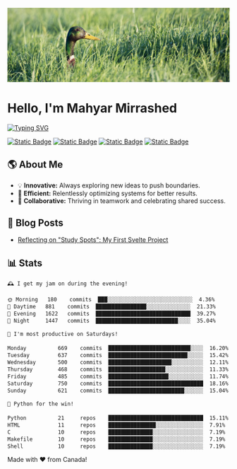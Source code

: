 ![](./res/header.jpg)

# Hello, I'm Mahyar Mirrashed

[![Typing SVG](https://readme-typing-svg.demolab.com?font=PT+Serif&weight=700&size=24&duration=3000&pause=1500&color=DCBEB5&vCenter=true&width=435&lines=Part-time+Open+Source+Developer+%F0%9F%A7%91%F0%9F%8F%BB%E2%80%8D%F0%9F%92%BB;Full-time+Systems+Developer+%F0%9F%8C%90;Average+Coffee+Enjoyer+%E2%98%95%EF%B8%8F;Dad+to+Multiple+Birbs+%F0%9F%A6%9C)](https://git.io/typing-svg)

[![Static Badge](https://img.shields.io/badge/linkedin-0A66C2?style=for-the-badge&logo=linkedin)](https://linkedin.com/in/mahyarmirrashed)
[![Static Badge](https://img.shields.io/badge/youtube-FF0000?style=for-the-badge&logo=youtube)](https://www.youtube.com/@mahmirr)
[![Static Badge](https://img.shields.io/badge/CV-33a4d3?style=for-the-badge&logo=googleforms)](https://mahyarmirrashed.com/resume.pdf)
[![Static Badge](https://img.shields.io/badge/mastodon-6364FF?style=for-the-badge&logo=mastodon&logoColor=white)](https://mastodon.social/@mahyarmirrashed)

## 🌎 About Me

- 💡 **Innovative:** Always exploring new ideas to push boundaries.
- 🚀 **Efficient:** Relentlessly optimizing systems for better results.
- 💪 **Collaborative:** Thriving in teamwork and celebrating shared success.

## 📜 Blog Posts

<!-- BLOG-POST-LIST:START -->
- [Reflecting on &quot;Study Spots&quot;: My First Svelte Project](https://mahyarmirrashed.com/reflecting-on-study-spots/)
<!-- BLOG-POST-LIST:END -->

## 📊 Stats

<!-- README-STATS:START -->

```
🕰️ I get my jam on during the evening!

🌞 Morning  	180    commits	███░░░░░░░░░░░░░░░░░░░░░░░░░░░	4.36%
🌆 Daytime  	881    commits	████████████████░░░░░░░░░░░░░░	21.33%
🌃 Evening  	1622   commits	██████████████████████████████	39.27%
🌙 Night    	1447   commits	██████████████████████████░░░░	35.04%
```

```
📅 I'm most productive on Saturdays!

Monday      	669    commits	██████████████████████████░░░░	16.20%
Tuesday     	637    commits	█████████████████████████░░░░░	15.42%
Wednesday   	500    commits	████████████████████░░░░░░░░░░	12.11%
Thursday    	468    commits	██████████████████░░░░░░░░░░░░	11.33%
Friday      	485    commits	███████████████████░░░░░░░░░░░	11.74%
Saturday    	750    commits	██████████████████████████████	18.16%
Sunday      	621    commits	████████████████████████░░░░░░	15.04%
```

```
🧪 Python for the win!

Python      	21     repos	██████████████████████████████	15.11%
HTML        	11     repos	███████████████░░░░░░░░░░░░░░░	7.91%
C           	10     repos	██████████████░░░░░░░░░░░░░░░░	7.19%
Makefile    	10     repos	██████████████░░░░░░░░░░░░░░░░	7.19%
Shell       	10     repos	██████████████░░░░░░░░░░░░░░░░	7.19%
```

<!-- README-STATS:END -->

Made with :heart: from Canada!
